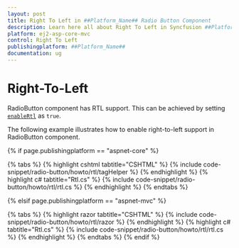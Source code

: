 ```yaml
---
layout: post
title: Right To Left in ##Platform_Name## Radio Button Component
description: Learn here all about Right To Left in Syncfusion ##Platform_Name## Radio Button component of Syncfusion Essential JS 2 and more.
platform: ej2-asp-core-mvc
control: Right To Left
publishingplatform: ##Platform_Name##
documentation: ug
---
```



# Right-To-Left

RadioButton component has RTL support. This can be achieved by setting [`enableRtl`](https://help.syncfusion.com/cr/aspnetcore-js2/Syncfusion.EJ2.Buttons.RadioButton.html#Syncfusion_EJ2_Buttons_RadioButton_EnableRtl) as `true`.

The following example illustrates how to enable right-to-left support in RadioButton component.

{% if page.publishingplatform == "aspnet-core" %}

{% tabs %}
{% highlight cshtml tabtitle="CSHTML" %}
{% include code-snippet/radio-button/howto/rtl/tagHelper %}
{% endhighlight %}
{% highlight c# tabtitle="Rtl.cs" %}
{% include code-snippet/radio-button/howto/rtl/rtl.cs %}
{% endhighlight %}
{% endtabs %}

{% elsif page.publishingplatform == "aspnet-mvc" %}

{% tabs %}
{% highlight razor tabtitle="CSHTML" %}
{% include code-snippet/radio-button/howto/rtl/razor %}
{% endhighlight %}
{% highlight c# tabtitle="Rtl.cs" %}
{% include code-snippet/radio-button/howto/rtl/rtl.cs %}
{% endhighlight %}
{% endtabs %}
{% endif %}

